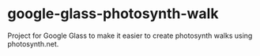 # google-glass-photosynth-walk
Project for Google Glass to make it easier to create photosynth walks using photosynth.net.
